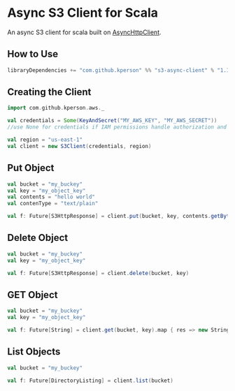# Async S3 Client for Scala

An async S3 client for scala built on [AsyncHttpClient](https://github.com/AsyncHttpClient/async-http-client).

## How to Use
```scala
libraryDependencies += "com.github.kperson" %% "s3-async-client" % "1.1.1"
```

## Creating the Client
```scala
import com.github.kperson.aws._

val credentials = Some(KeyAndSecret("MY_AWS_KEY", "MY_AWS_SECRET"))
//use None for credentials if IAM permissions handle authorization and authentication or if you desire anonymous mode

val region = "us-east-1"
val client = new S3Client(credentials, region)
```

## Put Object

```scala
val bucket = "my_buckey"
val key = "my_object_key"
val contents = "hello world"
val contenType = "text/plain"

val f: Future[S3HttpResponse] = client.put(bucket, key, contents.getBytes(StandardCharsets.UTF_8))
```

## Delete Object

```scala
val bucket = "my_buckey"
val key = "my_object_key"

val f: Future[S3HttpResponse] = client.delete(bucket, key)
```

## GET Object

```scala
val bucket = "my_buckey"
val key = "my_object_key"

val f: Future[String] = client.get(bucket, key).map { res => new String(res.body) } 
```

## List Objects

```scala
val bucket = "my_buckey"

val f: Future[DirectoryListing] = client.list(bucket)
```